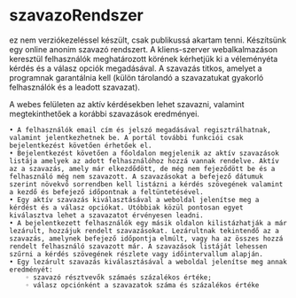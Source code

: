 # szavazoRendszer
ez nem verziókezeléssel készült, csak publikussá akartam tenni.
Készítsünk egy online anonim szavazó rendszert. 
A kliens-szerver webalkalmazáson keresztül felhasználók meghatározott körének kérhetjük ki a véleményéta kérdés és a válasz opciók megadásával. 
A szavazás titkos, amelyet a programnak garantálnia kell (külön tárolandó a szavazatukat gyakorló felhasználók és a leadott szavazat).

A webes felületen az aktív kérdésekben lehet szavazni, valamint megtekinthetőek a korábbi szavazások eredményei.

    • A felhasználók email cím és jelszó megadásával regisztrálhatnak, valamint jelentkezhetnek be. A portál további funkciói csak bejelentkezést követően érhetőek el.
    • Bejelentkezést követően a főoldalon megjelenik az aktív szavazások listája amelyek az adott felhasználóhoz hozzá vannak rendelve. Aktív az a szavazás, amely már elkezdődött, de még nem fejeződött be és a felhasználó még nem szavazott. A szavazásokat a befejező dátumuk szerint növekvő sorrendben kell listázni a kérdés szövegének valamint a kezdő és befejező időpontnak a feltüntetésével.
    • Egy aktív szavazás kiválasztásával a weboldal jelenítse meg a kérdést és a válasz opciókat. Utóbbiak közül pontosan egyet kiválasztva lehet a szavazatot érvényesen leadni.
    • A bejelentkezett felhasználók egy másik oldalon kilistázhatják a már lezárult, hozzájuk rendelt szavazásokat. Lezárultnak tekintendő az a szavazás, amelynek befejező időpontja elmúlt, vagy ha az összes hozzá rendelt felhasználó szavazott már. A szavazások listáját lehessen szűrni a kérdés szövegének részlete vagy időintervallum alapján.
    • Egy lezárult szavazás kiválasztásával a weboldal jelenítse meg annak eredményét:
        ◦ szavazó résztvevők számaés százalékos értéke;
        ◦ válasz opciónként a szavazatok száma és százalékos értéke 
